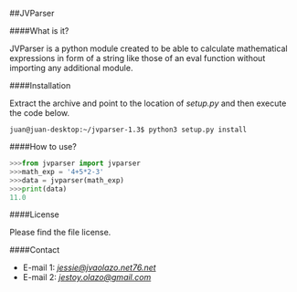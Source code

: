 ##JVParser

####What is it?

JVParser is a python module created to be able to calculate
mathematical expressions in form of a string like those of 
an eval function without importing any additional module.

####Installation

Extract the archive and point to the location of *setup.py*
and then execute the code below.

`juan@juan-desktop:~/jvparser-1.3$ python3 setup.py install`

####How to use?

```Python
>>>from jvparser import jvparser
>>>math_exp = '4+5*2-3'
>>>data = jvparser(math_exp)
>>>print(data)
11.0
```

####License

Please find the file license.

####Contact

* E-mail 1: *jessie@jvaolazo.net76.net*
* E-mail 2: *jestoy.olazo@gmail.com*
